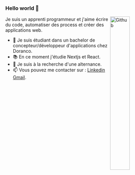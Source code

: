 ### Hello world 👋

<img width="35%" align="right" alt="Github" src="https://user-images.githubusercontent.com/48678280/88862734-4903af80-d201-11ea-968b-9c939d88a37c.gif" />

Je suis un apprenti programmeur et j'aime écrire du code, automatiser des process et créer des applications web.

- 🔭 Je suis étudiant dans un bachelor de concepteur/développeur d'applications chez Doranco.
- 📚 En ce moment j'étudie Nextjs et React.
- 👯 Je suis à la recherche d'une alternance.
- 📫 Vous pouvez me contacter sur : [Linkedin](https://www.linkedin.com/in/kenny-delver) [Gmail](mailto:kennycoder971@gmail.com).

